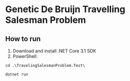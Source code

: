 # Genetic De Bruijn Travelling Salesman Problem

## How to run
1. Download and install .NET Core 3.1 SDK
2. PowerShell:
```
cd .\TravelingSalesmanProblem.Test\
```
```
dotnet run
```

